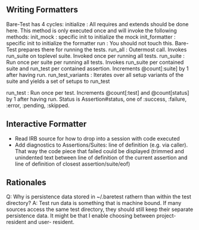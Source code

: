 Writing Formatters
------------------

Bare-Test has 4 cycles:
initialize
:   All requires and extends should be done here.
    This method is only executed once and will invoke the following methods:
    init_mock
    :   specific init to initialize the mock
    init_formatter
    :   specific init to initialize the formatter
run
:   You should not touch this. Bare-Test prepares there for running the tests.
run\_all
:   Outermost call. Invokes run\_suite on toplevel suite. Invoked once per
    running all tests.
run\_suite
:   Run once per suite per running all tests. Invokes run\_suite per contained
    suite and run\_test per contained assertion.
    Increments @count[:suite] by 1 after having run.
run\_test\_variants
:   Iterates over all setup variants of the suite and yields a set of setups
    to run_test

run_test
:   Run once per test.
    Increments @count[:test] and @count[status] by 1 after having run.
    Status is Assertion#status, one of :success, :failure, :error, :pending,
    :skipped.



Interactive Formatter
---------------------

* Read IRB source for how to drop into a session with code executed
* Add diagnostics to Assertions/Suites: line of definition (e.g. via caller).
  That way the code piece that failed could be displayed (trimmed and unindented
  text between line of definition of the current assertion and line of
  definition of closest assertion/suite/eof)



Rationales
----------

Q: Why is persistence data stored in ~/.baretest rathern than within the test
   directory?
A: Test run data is something that is machine bound. If many sources access
   the same test directory, they should still keep their separate persistence
   data.
   It might be that I enable choosing between project-resident and user-
   resident.
